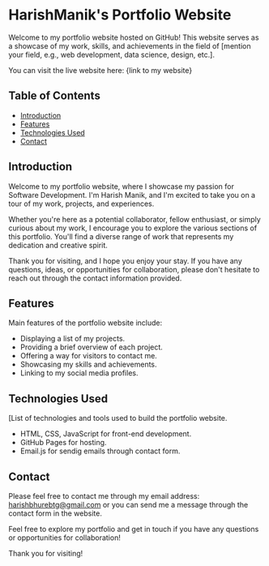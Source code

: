 # HarishManik's Portfolio Website

Welcome to my portfolio website hosted on GitHub! This website serves as a showcase of my work, skills, and achievements in the field of [mention your field, e.g., web development, data science, design, etc.]. 

You can visit the live website here: {link to my website}

## Table of Contents
- [Introduction](#introduction)
- [Features](#features)
- [Technologies Used](#technologies-used)
- [Contact](#contact)

## Introduction

Welcome to my portfolio website, where I showcase my passion for Software Development. I'm Harish Manik, and I'm excited to take you on a tour of my work, projects, and experiences.

Whether you're here as a potential collaborator, fellow enthusiast, or simply curious about my work, I encourage you to explore the various sections of this portfolio. You'll find a diverse range of work that represents my dedication and creative spirit.

Thank you for visiting, and I hope you enjoy your stay. If you have any questions, ideas, or opportunities for collaboration, please don't hesitate to reach out through the contact information provided.

## Features
Main features of the portfolio website include:
- Displaying a list of my projects.
- Providing a brief overview of each project.
- Offering a way for visitors to contact me.
- Showcasing my skills and achievements.
- Linking to my social media profiles.

## Technologies Used
[List of technologies and tools used to build the portfolio website.
- HTML, CSS, JavaScript for front-end development.
- GitHub Pages for hosting.
- Email.js for sendig emails through contact form.

## Contact
Please feel free to contact me through my email address: harishbhurebtg@gmail.com or you can send me a message through the contact form in the website.

Feel free to explore my portfolio and get in touch if you have any questions or opportunities for collaboration!

Thank you for visiting!


